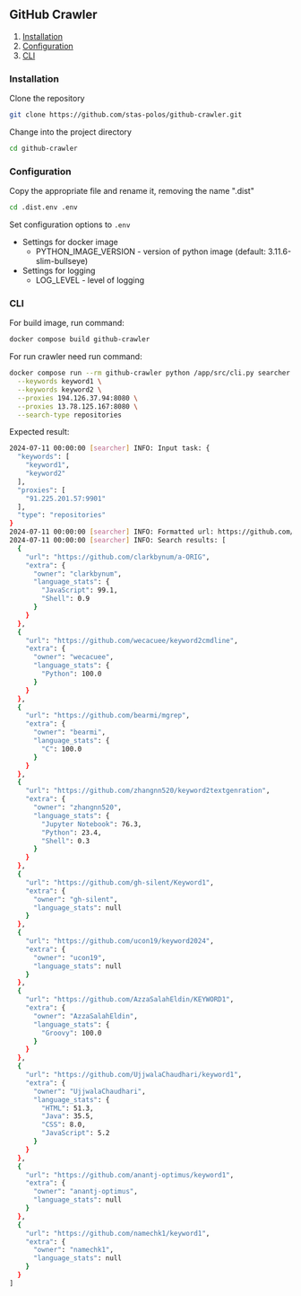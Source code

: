 ## GitHub Crawler

1. [Installation](#installation)
2. [Configuration](#configuration)
4. [CLI](#cli)


### Installation
Clone the repository
```bash
git clone https://github.com/stas-polos/github-crawler.git
```

Change into the project directory
```bash
cd github-crawler
```

### Configuration

Copy the appropriate file and rename it, removing the name ".dist"
```bash
cd .dist.env .env
```

Set configuration options to `.env`
* Settings for docker image
  * PYTHON_IMAGE_VERSION - version of python image (default: 3.11.6-slim-bullseye)
* Settings for logging
  * LOG_LEVEL - level of logging

### CLI

For build image, run command:
```bash
docker compose build github-crawler
```

For run crawler need run command:
```bash
docker compose run --rm github-crawler python /app/src/cli.py searcher crawl \
  --keywords keyword1 \
  --keywords keyword2 \
  --proxies 194.126.37.94:8080 \
  --proxies 13.78.125.167:8080 \
  --search-type repositories
```
Expected result:
```bash
2024-07-11 00:00:00 [searcher] INFO: Input task: {
  "keywords": [
    "keyword1",
    "keyword2"
  ],
  "proxies": [
    "91.225.201.57:9901"
  ],
  "type": "repositories"
}
2024-07-11 00:00:00 [searcher] INFO: Formatted url: https://github.com/search?q=keyword1+OR+keyword2&type=repositories
2024-07-11 00:00:00 [searcher] INFO: Search results: [
  {
    "url": "https://github.com/clarkbynum/a-ORIG",
    "extra": {
      "owner": "clarkbynum",
      "language_stats": {
        "JavaScript": 99.1,
        "Shell": 0.9
      }
    }
  },
  {
    "url": "https://github.com/wecacuee/keyword2cmdline",
    "extra": {
      "owner": "wecacuee",
      "language_stats": {
        "Python": 100.0
      }
    }
  },
  {
    "url": "https://github.com/bearmi/mgrep",
    "extra": {
      "owner": "bearmi",
      "language_stats": {
        "C": 100.0
      }
    }
  },
  {
    "url": "https://github.com/zhangnn520/keyword2textgenration",
    "extra": {
      "owner": "zhangnn520",
      "language_stats": {
        "Jupyter Notebook": 76.3,
        "Python": 23.4,
        "Shell": 0.3
      }
    }
  },
  {
    "url": "https://github.com/gh-silent/Keyword1",
    "extra": {
      "owner": "gh-silent",
      "language_stats": null
    }
  },
  {
    "url": "https://github.com/ucon19/keyword2024",
    "extra": {
      "owner": "ucon19",
      "language_stats": null
    }
  },
  {
    "url": "https://github.com/AzzaSalahEldin/KEYWORD1",
    "extra": {
      "owner": "AzzaSalahEldin",
      "language_stats": {
        "Groovy": 100.0
      }
    }
  },
  {
    "url": "https://github.com/UjjwalaChaudhari/keyword1",
    "extra": {
      "owner": "UjjwalaChaudhari",
      "language_stats": {
        "HTML": 51.3,
        "Java": 35.5,
        "CSS": 8.0,
        "JavaScript": 5.2
      }
    }
  },
  {
    "url": "https://github.com/anantj-optimus/keyword1",
    "extra": {
      "owner": "anantj-optimus",
      "language_stats": null
    }
  },
  {
    "url": "https://github.com/namechk1/keyword1",
    "extra": {
      "owner": "namechk1",
      "language_stats": null
    }
  }
]
```
